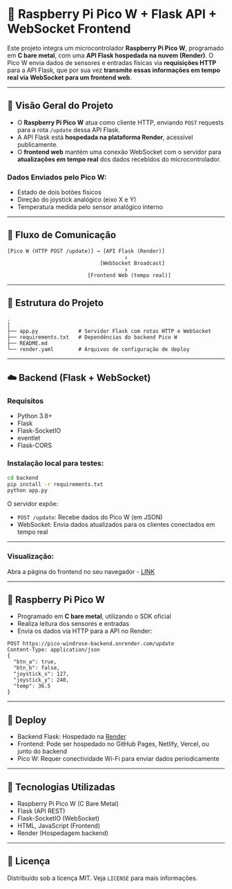 # 📡 Raspberry Pi Pico W + Flask API + WebSocket Frontend

Este projeto integra um microcontrolador **Raspberry Pi Pico W**, programado em **C bare metal**, com uma **API Flask hospedada na nuvem (Render)**. O Pico W envia dados de sensores e entradas físicas via **requisições HTTP** para a API Flask, que por sua vez **transmite essas informações em tempo real via WebSocket para um frontend web**.

---

## 🧠 Visão Geral do Projeto

* O **Raspberry Pi Pico W** atua como cliente HTTP, enviando `POST` requests para a rota `/update` dessa API Flask.
* A API Flask está **hospedada na plataforma Render**, acessível publicamente.
* O **frontend web** mantém uma conexão WebSocket com o servidor para **atualizações em tempo real** dos dados recebidos do microcontrolador.

### Dados Enviados pelo Pico W:

* Estado de dois botões físicos
* Direção do joystick analógico (eixo X e Y)
* Temperatura medida pelo sensor analógico interno

---

## 🔀 Fluxo de Comunicação

```plaintext
[Pico W (HTTP POST /update)] → [API Flask (Render)]
                                      ↓
                              [WebSocket Broadcast]
                                      ↓
                          [Frontend Web (tempo real)]
```

---

## 📂 Estrutura do Projeto

```plaintext
.
│
├── app.py             # Servidor Flask com rotas HTTP e WebSocket   
├── requirements.txt   # Dependências do backend Pico W
├── README.md
└── render.yaml        # Arquivos de configuração de deploy
```

---

## ☁️ Backend (Flask + WebSocket)

### Requisitos

* Python 3.8+
* Flask
* Flask-SocketIO
* eventlet
* Flask-CORS

### Instalação local para testes:

```bash
cd backend
pip install -r requirements.txt
python app.py
```

O servidor expõe:

* `POST /update`: Recebe dados do Pico W (em JSON)
* WebSocket: Envia dados atualizados para os clientes conectados em tempo real

---

### Visualização:

Abra a página do frontend no seu navegador - [LINK](https://xamacardoso.github.io/pico-windrose-frontend)

---

## 🤖 Raspberry Pi Pico W

* Programado em **C bare metal**, utilizando o SDK oficial
* Realiza leitura dos sensores e entradas
* Envia os dados via HTTP para a API no Render:

```http
POST https://pico-windrose-backend.onrender.com/update
Content-Type: application/json
{
  "btn_a": true,
  "btn_b": false,
  "joystick_x": 127,
  "joystick_y": 240,
  "temp": 36.5
}
```

---

## 📡 Deploy

* Backend Flask: Hospedado na [Render](https://pico-windrose-backend.onrender.com)
* Frontend: Pode ser hospedado no GitHub Pages, Netlify, Vercel, ou junto do backend
* Pico W: Requer conectividade Wi-Fi para enviar dados periodicamente

---

## 🔧 Tecnologias Utilizadas

* Raspberry Pi Pico W (C Bare Metal)
* Flask (API REST)
* Flask-SocketIO (WebSocket)
* HTML, JavaScript (Frontend)
* Render (Hospedagem backend)

---

## 📄 Licença

Distribuído sob a licença MIT. Veja `LICENSE` para mais informações.

